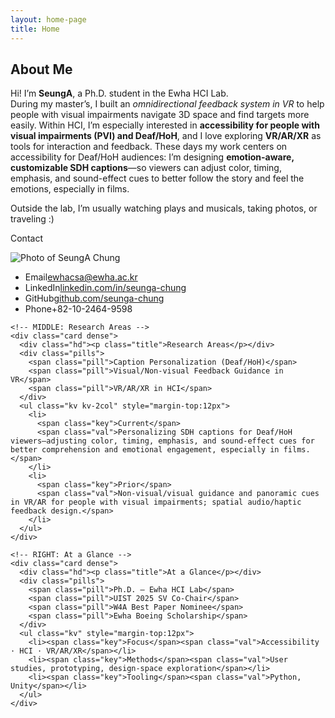 ```yaml
---
layout: home-page
title: Home
---
```


## About Me

Hi! I’m **SeungA**, a Ph.D. student in the Ewha HCI Lab.  
During my master’s, I built an *omnidirectional feedback system in VR* to help people with visual impairments navigate 3D space and find targets more easily. Within HCI, I’m especially interested in **accessibility for people with visual impairments (PVI) and Deaf/HoH**, and I love exploring **VR/AR/XR** as tools for interaction and feedback. These days my work centers on accessibility for Deaf/HoH audiences: I’m designing **emotion-aware, customizable SDH captions**—so viewers can adjust color, timing, emphasis, and sound-effect cues to better follow the story and feel the emotions, especially in films.

Outside the lab, I’m usually watching plays and musicals, taking photos, or traveling :)

<div class="about-band">
  <div class="about-grid3">
    <!-- LEFT: Contact -->
    <div class="card dense about-contact">
      <div class="hd"><p class="title">Contact</p></div>
      <img class="avatar" src="/assets/img/profile.jpg" alt="Photo of SeungA Chung" loading="lazy">
      <ul class="kv">
        <li><span class="key">Email</span><span class="val"><a href="mailto:ewhacsa@ewha.ac.kr">ewhacsa@ewha.ac.kr</a></span></li>
        <li><span class="key">LinkedIn</span><span class="val"><a href="https://linkedin.com/in/seunga-chung-0386a51bb/" target="_blank" rel="noopener">linkedin.com/in/seunga-chung</a></span></li>
        <li><span class="key">GitHub</span><span class="val"><a href="https://github.com/seunga-chung" target="_blank" rel="noopener">github.com/seunga-chung</a></span></li>
        <li><span class="key">Phone</span><span class="val">+82-10-2464-9598</span></li>
      </ul>
    </div>

    <!-- MIDDLE: Research Areas -->
    <div class="card dense">
      <div class="hd"><p class="title">Research Areas</p></div>
      <div class="pills">
        <span class="pill">Caption Personalization (Deaf/HoH)</span>
        <span class="pill">Visual/Non-visual Feedback Guidance in VR</span>
        <span class="pill">VR/AR/XR in HCI</span>
      </div>
      <ul class="kv kv-2col" style="margin-top:12px">
        <li>
          <span class="key">Current</span>
          <span class="val">Personalizing SDH captions for Deaf/HoH viewers—adjusting color, timing, emphasis, and sound-effect cues for better comprehension and emotional engagement, especially in films.</span>
        </li>
        <li>
          <span class="key">Prior</span>
          <span class="val">Non-visual/visual guidance and panoramic cues in VR/AR for people with visual impairments; spatial audio/haptic feedback design.</span>
        </li>
      </ul>
    </div>

    <!-- RIGHT: At a Glance -->
    <div class="card dense">
      <div class="hd"><p class="title">At a Glance</p></div>
      <div class="pills">
        <span class="pill">Ph.D. — Ewha HCI Lab</span>
        <span class="pill">UIST 2025 SV Co-Chair</span>
        <span class="pill">W4A Best Paper Nominee</span>
        <span class="pill">Ewha Boeing Scholarship</span>
      </div>
      <ul class="kv" style="margin-top:12px">
        <li><span class="key">Focus</span><span class="val">Accessibility · HCI · VR/AR/XR</span></li>
        <li><span class="key">Methods</span><span class="val">User studies, prototyping, design-space exploration</span></li>
        <li><span class="key">Tooling</span><span class="val">Python, Unity</span></li>
      </ul>
    </div>
  </div>
</div>
